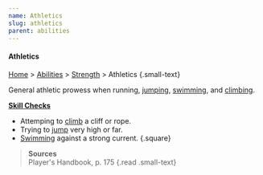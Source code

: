 ```yaml
---
name: Athletics
slug: athletics
parent: abilities
---
```



#### Athletics
[Home](home) > [Abilities](abilities) > [Strength](strength) > Athletics {.small-text}

General athletic prowess when running, [jumping](jumping), [swimming](swimming), and [climbing](climbing).

**[Skill Checks](skill-check)**<br/>
- Attemping to [climb](climbing) a cliff or rope.
- Trying to [jump](jumping) very high or far.
- [Swimming](swimming) against a strong current.
{.square}

> **Sources** <br/>
> Player's Handbook, p. 175
{.read .small-text}

